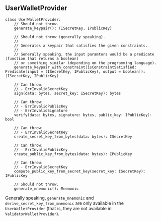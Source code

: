 ## UserWalletProvider

```
class UserWalletProvider:
    // Should not throw.
    generate_keypair(): (ISecretKey, IPublicKey)

    // Should not throw (generally speaking).
    //
    // Generates a keypair that satisfies the given constraints.
    // 
    // Generally speaking, the input paramters would be a predicate (function that returns a boolean) 
    // or something similar (depending on the programming language).
    generate_keypair_with_constraint(isConstraintSatisfied: Predicate[input = (ISecretKey, IPublicKey), output = boolean]): (ISecretKey, IPublicKey)

    // Can throw:
    // - ErrInvalidSecretKey
    sign(data: bytes, secret_key: ISecretKey): bytes

    // Can throw:
    // - ErrInvalidPublicKey
    // - ErrInvalidSignature
    verify(data: bytes, signature: bytes, public_key: IPublicKey): bool

    // Can throw:
    // - ErrInvalidSecretKey
    create_secret_key_from_bytes(data: bytes): ISecretKey

    // Can throw:
    // - ErrInvalidPublicKey
    create_public_key_from_bytes(data: bytes): IPublicKey

    // Can throw:
    // - ErrInvalidSecretKey
    compute_public_key_from_secret_key(secret_key: ISecretKey): IPublicKey

    // Should not throw.
    generate_mnemonic(): Mnemonic
```

Generally speaking, `generate_mnemonic` and `derive_secret_key_from_mnemonic` are only available in the `UserWalletProvider` (that is, they are not available in `ValidatorWalletProvider`).

